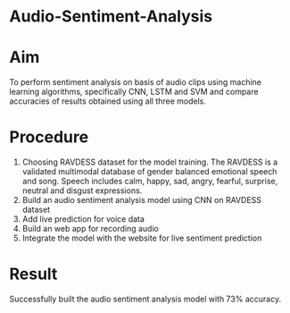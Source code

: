 # Audio-Sentiment-Analysis

# Aim
To perform sentiment analysis on basis of audio clips using machine learning algorithms, 
specifically CNN, LSTM and SVM and compare accuracies of results obtained using all three models.

# Procedure
1. Choosing RAVDESS dataset for the model training. The RAVDESS is a validated multimodal database of gender balanced emotional speech and song.
Speech includes calm, happy, sad, angry, fearful, surprise,  neutral and disgust expressions.
3. Build an audio sentiment analysis model using CNN on RAVDESS dataset
4. Add live prediction for voice data
5. Build an web app for recording audio
6. Integrate the model with the website for live sentiment prediction


# Result  
Successfully built the audio sentiment analysis model with 73% accuracy.


